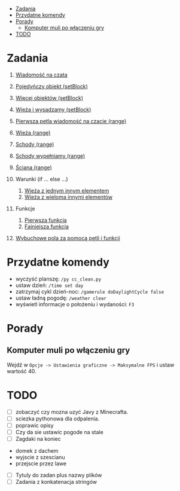 * [Zadania](#zadania)
* [Przydatne komendy](#przydatne-komendy)
* [Porady](#porady)
	* [Komputer muli po włączeniu gry](#komputer-muli-po-włączeniu-gry)
* [TODO](#todo)


# Zadania
1. [Wiadomość na czata](zadania/cc_zadanie_1.py)

1. [Pojedyńczy obiekt (setBlock)](zadania/cc_zadanie_2.py)
1. [Więcej obiektów (setBlock)](zadania/cc_zadanie_2_1.py)
1. [Wieża i wysadzamy (setBlock)](zadania/cc_zadanie_2_2.py)

1. [Pierwsza petla wiadomość na czacie (range)](zadania/cc_zadanie_3.py)
1. [Wieża (range)](zadania/cc_zadanie_3_1.py)
1. [Schody (range)](zadania/cc_zadanie_3_2.py)
1. [Schody wypełniamy (range)](zadania/cc_zadanie_3_3.py)
1. [Ściana (range)](zadania/cc_zadanie_3_3.py)

1. Warunki (if ... else ...)
    1. [Wieża z jednym innym elementem](zadania/cc_zadanie_4.py)
    1. [Wieża z wieloma innymi elementów](zadania/cc_zadanie_4_1.py)
1. Funkcje
    1. [Pierwsza funkcja](zadania/cc_zadanie_5.py)
    1. [Fajniejsza funkcja](zadania/cc_zadanie_5_1.py)
1. [Wybuchowe pola za pomocą pętli i funkcji](zadania/cc_zadanie_6.py)


# Przydatne komendy
 * wyczyść planszę: `/py cc_clean.py`
 * ustaw dzień: `/time set day`
 * zatrzymaj cykl dzień-noc: `/gamerule doDaylightCycle false`
 * ustaw ładną pogodę: `/weather clear` 
 * wyświetl informacje o położeniu i wydaności: `F3`


# Porady

## Komputer muli po włączeniu gry
Wejdź w `Opcje -> Ustawienia graficzne -> Maksymalne FPS` i ustaw wartość 40.



# TODO
- [ ] zobaczyć czy mozna uzyć Javy z Minecrafta.
- [ ] sciezka pythonowa dla odpalenia.
- [ ] poprawic opisy 
- [ ] Czy da sie ustawic pogode na stale
- [ ] Zagdaki na koniec
 - domek z dachem
 - wyjscie z szescianu
 - przejscie przez lawe
- [ ] Tytuly do zadan plus nazwy plików
- [ ] Zadania z konkatenacja stringów

